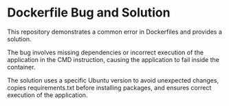 # Dockerfile Bug and Solution

This repository demonstrates a common error in Dockerfiles and provides a solution.

The bug involves missing dependencies or incorrect execution of the application in the CMD instruction, causing the application to fail inside the container.

The solution uses a specific Ubuntu version to avoid unexpected changes, copies requirements.txt before installing packages, and ensures correct execution of the application.